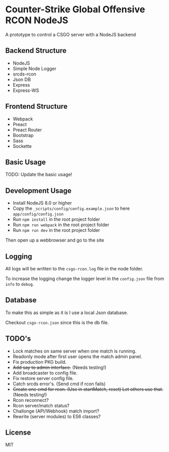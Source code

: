 # Counter-Strike Global Offensive RCON NodeJS

A prototype to control a CSGO server with a NodeJS backend

## Backend Structure
- NodeJS
- Simple Node Logger
- srcds-rcon
- Json DB
- Express
- Express-WS

## Frontend Structure
- Webpack
- Preact
- Preact Router
- Bootstrap
- Sass
- Sockette

## Basic Usage
TODO: Update the basic usage!

## Development Usage
- Install NodeJS 8.0 or higher
- Copy the `_scripts/config/config.example.json` to here `app/config/config.json`
- Run `npm install` in the root project folder
- Run `npm run webpack` in the root project folder
- Run `npm run dev` in the root project folder

Then open up a webbrowser and go to the site

## Logging
All logs will be written to the `csgo-rcon.log` file in the node folder.

To increase the logging change the logger level in the `config.json` file from `info` to `debug`.

## Database
To make this as simple as it is I use a local Json database.

Checkout `csgo-rcon.json` since this is the db file.

## TODO's
* Lock matches on same server when one match is running.
* Readonly mode after first user opens the match admin panel.
* Fix production PKG build.
* ~~Add say to admin interface.~~ (Needs testing!)
* Add broadcaster to config file.
* Fix restore server config file.
* Catch srcds error's. (Send cmd if rcon fails)
* ~~Create one cmd for rcon. (Use in startMatch, reset) Let others use that.~~ (Needs testing!)
* Rcon reconnect?
* Rcon server/match status?
* Challonge (API/Webhook) match import?
* Rewrite (server modules) to ES6 classes?

## License

MIT
